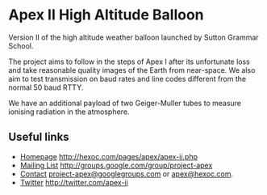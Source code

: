 # Apex II High Altitude Balloon

Version II of the high altitude weather balloon launched by Sutton Grammar School.  

The project aims to follow in the steps of Apex I after its unfortunate loss and take reasonable quality images of the Earth from near-space. We also aim to test transmission on baud rates and line codes different from the normal 50 baud RTTY.  

We have an additional payload of two Geiger-Muller tubes to measure ionising radiation in the atmosphere.  

## Useful links

* [Homepage](http://hexoc.com/pages/apex/apex-ii.php) http://hexoc.com/pages/apex/apex-ii.php
* [Mailing List](http://groups.google.com/group/project-apex) http://groups.google.com/group/project-apex
* [Contact](mailto:project-apex@googlegroups.com) project-apex@googlegroups.com or apex@hexoc.com.
* [Twitter](http://twitter.com/apex_ii) http://twitter.com/apex-ii
